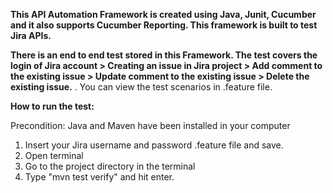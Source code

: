 
**This API Automation Framework is created using Java, Junit, Cucumber and it also supports Cucumber Reporting. This framework is built to test Jira APIs.**

**There is an end to end test stored in this Framework. The test covers the login of Jira account > Creating an issue in Jira project > Add comment to the existing issue > Update comment to the existing issue > Delete the existing issue.**
.
You can view the test scenarios in .feature file.

**How to run the test:**

Precondition: Java and Maven have been installed in your computer

1) Insert your Jira username and password .feature file and save.
2) Open terminal
3) Go to the project directory in the terminal
4) Type "mvn test verify" and hit enter.






